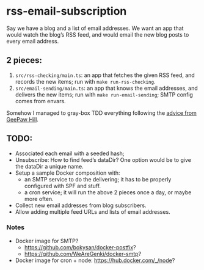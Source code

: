 # rss-email-subscription

Say we have a blog and a list of email addresses. We want an app that would watch the blog’s RSS feed, and would email the new blog posts to every email address.

## 2 pieces:

1. `src/rss-checking/main.ts`: an app that fetches the given RSS feed, and records the new items; run with `make run-rss-checking`.
2. `src/email-sending/main.ts`: an app that knows the email addresses, and delivers the new items; run with `make run-email-sending`; SMTP config comes from envars.

Somehow I managed to gray-box TDD everything following the [advice from GeePaw Hill][0].

[0]: https://www.geepawhill.org/2020/06/12/microtest-tdd-more-definition/

## TODO:

- Associated each email with a seeded hash;
- Unsubscribe: How to find feed’s dataDir? One option would be to give the dataDir a unique name.
- Setup a sample Docker composition with:
  - an SMTP service to do the delivering; it has to be properly configured with SPF and stuff.
  - a cron service; it will run the above 2 pieces once a day, or maybe more often.
- Collect new email addresses from blog subscribers.
- Allow adding multiple feed URLs and lists of email addresses.

### Notes

- Docker image for SMTP?
  - https://github.com/bokysan/docker-postfix?
  - https://github.com/WeAreGenki/docker-smtp?
- Docker image for cron + node: https://hub.docker.com/_/node?
